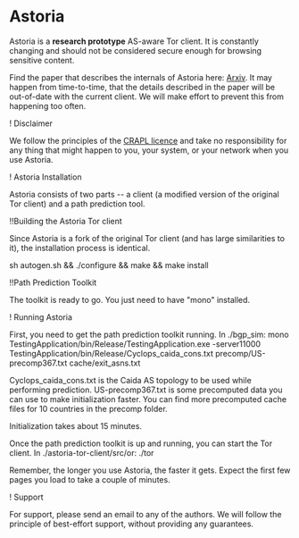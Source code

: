 # Astoria

Astoria is a **research prototype** AS-aware Tor client. It is constantly
changing and should not be considered secure enough for browsing sensitive
content.

Find the paper that describes the internals of Astoria here: [Arxiv](http://arxiv.org/abs/1505.05173). It may happen from time-to-time, that
the details described in the paper will be out-of-date with the current 
client. We will make effort to prevent this from happening too often.

! Disclaimer 

We follow the principles of the [CRAPL
licence](http://matt.might.net/articles/crapl/) and take no responsibility for
any thing that might happen to you, your system, or your network when you use
Astoria.

! Astoria Installation

Astoria consists of two parts -- a client (a modified version of the original 
Tor client) and a path prediction tool. 

!!Building the Astoria Tor client

Since Astoria is a fork of the original Tor client (and has large similarities 
to it), the installation process is identical.

sh autogen.sh && ./configure && make && make install

!!Path Prediction Toolkit

The toolkit is ready to go. You just need to have "mono" installed. 

! Running Astoria

First, you need to get the path prediction toolkit running. 
In ./bgp_sim: mono TestingApplication/bin/Release/TestingApplication.exe -server11000 TestingApplication/bin/Release/Cyclops_caida_cons.txt precomp/US-precomp367.txt cache/exit_asns.txt

Cyclops_caida_cons.txt is the Caida AS topology to be used while performing 
prediction. US-precomp367.txt is some precomputed data you can use to make
initialization faster. You can find more precomputed cache files for 10
countries in the precomp folder.

Initialization takes about 15 minutes.

Once the path prediction toolkit is up and running, you can start the Tor
client.
In ./astoria-tor-client/src/or: ./tor

Remember, the longer you use Astoria, the faster it gets. Expect the first few
pages you load to take a couple of minutes.

! Support

For support, please send an email to any of the authors.
We will follow the principle of best-effort support, without providing any
guarantees.
